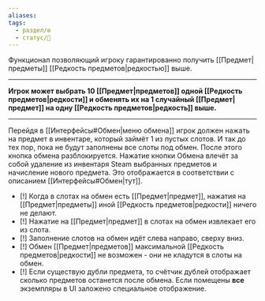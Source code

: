 ```yaml
---
aliases: 
tags:
  - раздел/⚙
  - статус/🌳
---
```

Функционал позволяющий игроку гарантированно получить [[Предмет|предметы]] [[Редкость предметов|редкостью]] выше.

---
**Игрок может выбрать 10 [[Предмет|предметов]] одной [[Редкость предметов|редкости]]  и обменять их на 1 случайный [[Предмет|предмет]] на одну [[Редкость предметов|редкость]]  выше.**

---

Перейдя в [[Интерфейсы#Обмен|меню обмена]] игрок должен нажать на предмет в инвентаре, который займёт 1 из пустых слотов. 
И так до тех пор, пока не будут заполнены все слоты под обмен. После этого кнопка обмена разблокируется.
Нажатие кнопки Обмена влечёт за собой удаление из инвентаря Steam выбранных предметов и начисление нового предмета. Это отображается в соответствии с описанием [[Интерфейсы#Обмен|тут]].

- [!] Когда в слотах на обмен есть [[Предмет|предмет]], нажатия на [[Предмет|предметы]] иной [[Редкость предметов|редкости]] ничего не делают.
- [!] Нажатие на [[Предмет|предмет]] в слотах на обмен извлекает его из слота.
- [!] Заполнение слотов на обмен идёт слева направо, сверху вниз.
- [!] Обмен [[Предмет|предметов]] максимальной [[Редкость предметов|редкости]]  не возможен - они не кладутся в слоты на обмен.
- [!] Если существую дубли предмета, то счётчик дублей отображает сколько предметов останется после обмена. Если помещены **все** экземпляры в UI заложено специальное отображение. 